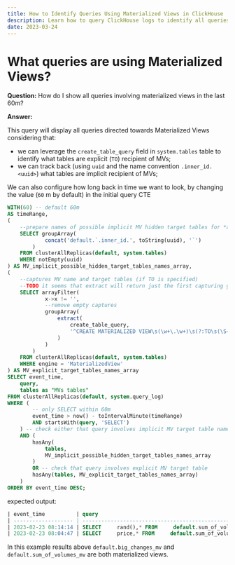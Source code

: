 ```yaml
---
title: How to Identify Queries Using Materialized Views in ClickHouse
description: Learn how to query ClickHouse logs to identify all queries involving Materialized Views within a specified time range.
date: 2023-03-24
---
```


# What queries are using Materialized Views?

**Question:** How do I show all queries involving materialized views in the last 60m?

<!-- truncate -->

**Answer:**

This query will display all queries directed towards Materialized Views considering that:

- we can leverage the `create_table_query` field in `system.tables` table to identify what tables are explicit (`TO`) recipient of MVs;
- we can track back (using `uuid` and the name convention `.inner_id.<uuid>`) what tables are implicit recipient of MVs;

We can also configure how long back in time we want to look, by changing the value (`60` m by default) in the initial query CTE

```sql
WITH(60) -- default 60m
AS timeRange,
(
    --prepare names of possible implicit MV hidden target tables for *any* table with NON NULL uuid
    SELECT groupArray(
            concat('default.`.inner_id.', toString(uuid), '`')
        )
    FROM clusterAllReplicas(default, system.tables)
    WHERE notEmpty(uuid)
) AS MV_implicit_possible_hidden_target_tables_names_array,
(
    --captures MV name and target tables (if TO is specified)
    --TODO it seems that extract will return just the first capturing group :( replace with regexpExtract once available
    SELECT arrayFilter(
            x->x != '',
            --remove empty captures
            groupArray(
                extract(
                    create_table_query,
                    '^CREATE MATERIALIZED VIEW\s(\w+\.\w+)\s(?:TO\s(\S+))?'
                )
            )
        )
    FROM clusterAllReplicas(default, system.tables)
    WHERE engine = 'MaterializedView'
) AS MV_explicit_target_tables_names_array
SELECT event_time,
    query,
    tables as "MVs tables"
FROM clusterAllReplicas(default, system.query_log)
WHERE (
        -- only SELECT within 60m
        event_time > now() - toIntervalMinute(timeRange)
        AND startsWith(query, 'SELECT')
    ) -- check either that query involves implicit MV target table names
    AND (
        hasAny(
            tables,
            MV_implicit_possible_hidden_target_tables_names_array
        )
        OR -- check that query involves explicit MV target table
        hasAny(tables, MV_explicit_target_tables_names_array)
    )
ORDER BY event_time DESC;
```

expected output:

```sql
| event_time          | query                                                                                          | MVs tables                                                            |
| ------------------- | ---------------------------------------------------------------------------------------------- | --------------------------------------------------------------------- |
| 2023-02-23 08:14:14 | SELECT     rand(),* FROM     default.sum_of_volumes,     default.big_changes,     system.users | ["default.big_changes_mv","default.sum_of_volumes_mv","system.users"] |
| 2023-02-23 08:04:47 | SELECT     price,* FROM     default.sum_of_volumes,     default.big_changes                    | ["default.big_changes_mv","default.sum_of_volumes_mv"]                |

```

In this example results above `default.big_changes_mv` and `default.sum_of_volumes_mv` are both materialized views.
